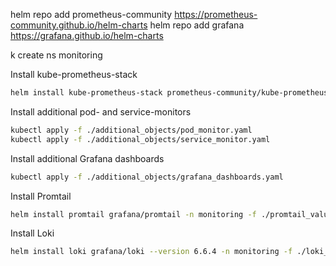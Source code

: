 helm repo add prometheus-community https://prometheus-community.github.io/helm-charts
helm repo add grafana https://grafana.github.io/helm-charts

k create ns monitoring                                         

Install kube-prometheus-stack
```bash
helm install kube-prometheus-stack prometheus-community/kube-prometheus-stack --version 60.4.0 -n monitoring -f ./kube-prometheus_values.yaml
```

Install additional pod- and service-monitors
```bash
kubectl apply -f ./additional_objects/pod_monitor.yaml
kubectl apply -f ./additional_objects/service_monitor.yaml
```

Install additional Grafana dashboards
```bash
kubectl apply -f ./additional_objects/grafana_dashboards.yaml
```

Install Promtail
```bash
helm install promtail grafana/promtail -n monitoring -f ./promtail_values.yaml
```

Install Loki
```bash
helm install loki grafana/loki --version 6.6.4 -n monitoring -f ./loki_values.yaml
```
